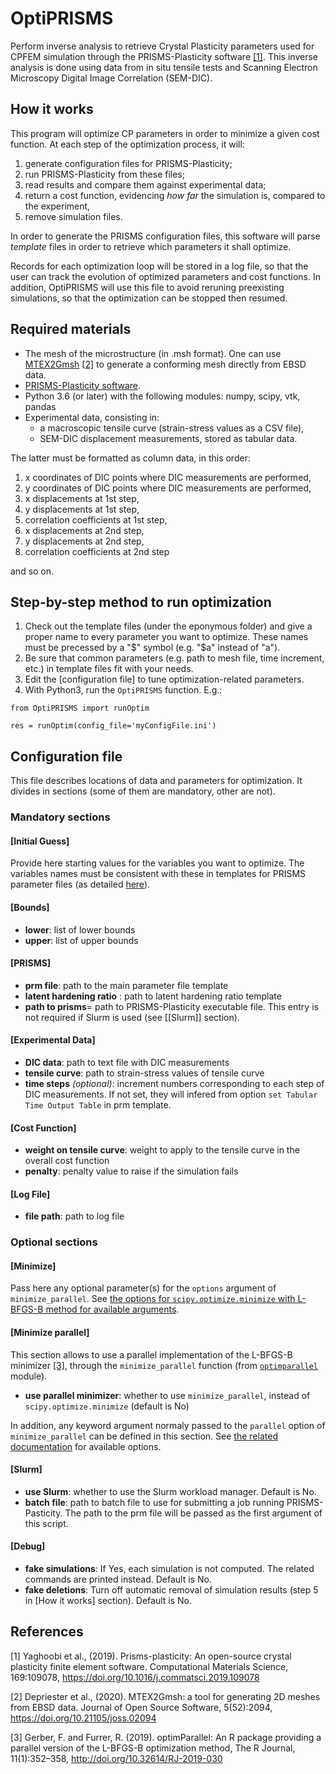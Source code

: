 # OptiPRISMS

Perform inverse analysis to retrieve Crystal Plasticity parameters used for CPFEM simulation through the PRISMS-Plasticity software [[1]](#prisms). This inverse analysis is done using data from in situ tensile tests and Scanning Electron Microscopy Digital Image Correlation (SEM-DIC).

## How it works

This program will optimize CP parameters in order to minimize a given cost function. At each step of the optimization process, it will:

1. generate configuration files for PRISMS-Plasticity;
2. run PRISMS-Plasticity from these files;
3. read results and compare them against experimental data;
4. return a cost function, evidencing *how far* the simulation is, compared to the experiment,
5. remove simulation files.

In order to generate the PRISMS configuration files, this software will parse *template* files in order to retrieve which parameters it shall optimize.

Records for each optimization loop will be stored in a log file, so that the user can track the evolution of optimized parameters and cost functions. In addition, OptiPRISMS will use this file to avoid reruning preexisting simulations, so that the optimization can be stopped then resumed.

## Required materials

- The mesh of the microstructure (in .msh format). One can use [MTEX2Gmsh](https://github.com/DorianDepriester/MTEX2Gmsh/blob/master/MTEX2prisms/MTEX2PRISMS.pdf) [[2]](#mtex2gmsh) to generate a conforming mesh directly from EBSD data.
- [PRISMS-Plasticity software](https://github.com/prisms-center/plasticity).
- Python 3.6 (or later) with the following modules: numpy, scipy, vtk, pandas
- Experimental data, consisting in:
    - a macroscopic tensile curve (strain-stress values as a CSV file),
	- SEM-DIC displacement measurements, stored as tabular data.
	
The latter must be formatted as column data, in this order:
1. x coordinates of DIC points where DIC measurements are performed,
2. y coordinates of DIC points where DIC measurements are performed,
3. x displacements at 1st step,
4. y displacements at 1st step,
5. correlation coefficients at 1st step,
6. x displacements at 2nd step,
7. y displacements at 2nd step,
8. correlation coefficients at 2nd step

and so on.

## Step-by-step method to run optimization

1. Check out the template files (under the eponymous folder) and give a proper name to every parameter you want to optimize. These names must be precessed by a "$" symbol (e.g. "$a" instead of "a").
2. Be sure that common parameters (e.g. path to mesh file, time increment, etc.) in template files fit with your needs.
3. Edit the [configuration file] to tune optimization-related parameters.
4. With Python3, run the ``OptiPRISMS`` function. E.g.:
````
from OptiPRISMS import runOptim

res = runOptim(config_file='myConfigFile.ini')
````

## Configuration file

This file describes locations of data and parameters for optimization. It divides in sections (some of them are mandatory, other are not).

### Mandatory sections
#### [Initial Guess]

Provide here starting values for the variables you want to optimize. The variables names must be consistent with these in templates for PRISMS parameter files (as detailed [here](#step-by-step-method-to-run-optimization)).

#### [Bounds]

- **lower**: list of lower bounds
- **upper**: list of upper bounds

#### [PRISMS]

- **prm file**: path to the main parameter file template
- **latent hardening ratio** : path to latent hardening ratio template
- **path to prisms**= path to PRISMS-Plasticity executable file. This entry is not required if Slurm is used (see [\[Slurm\]] section).

#### [Experimental Data]

- **DIC data**: path to text file with DIC measurements
- **tensile curve**: path to strain-stress values of tensile curve
- **time steps** *(optional)*: increment numbers corresponding to each step of DIC measurements. If not set, they will infered from option ``set Tabular Time Output Table`` in prm template.

#### [Cost Function]

- **weight on tensile curve**: weight to apply to the tensile curve in the overall cost function
- **penalty**: penalty value to raise if the simulation fails

#### [Log File]

- **file path**: path to log file

### Optional sections

#### [Minimize]

Pass here any optional parameter(s) for the ``options`` argument of ``minimize_parallel``. See [the options for ``scipy.optimize.minimize`` with L-BFGS-B method for available arguments](https://docs.scipy.org/doc/scipy/reference/optimize.minimize-lbfgsb.html#optimize-minimize-lbfgsb).

#### [Minimize parallel]

This section allows to use a parallel implementation of the L-BFGS-B minimizer [[3]](#optim_parallel), through the ``minimize_parallel`` function (from [``optimparallel``](https://github.com/florafauna/optimParallel-python) module).

- **use parallel minimizer**: whether to use ``minimize_parallel``, instead of ``scipy.optimize.minimize`` (default is No)

In addition, any keyword argument normaly passed to the ``parallel`` option of ``minimize_parallel`` can be defined in this section. See [the related documentation](https://github.com/florafauna/optimParallel-python/blob/8bf622be1431ba10fef1d795521a2b1d86307c9d/src/optimparallel.py#L170) for available options.

#### [Slurm]

- **use Slurm**: whether to use the Slurm workload manager. Default is No.
- **batch file**: path to batch file to use for submitting a job running PRISMS-Pasticity. The path to the prm file will be passed as the first argument of this script.

#### [Debug]

- **fake simulations**: If Yes, each simulation is not computed. The related commands are printed instead. Default is No.
- **fake deletions**: Turn off automatic removal of simulation results (step 5 in [How it works] section). Default is No.

## References
<a id="prisms">[1]</a> Yaghoobi et al., (2019). Prisms-plasticity: An open-source crystal plasticity finite element software. Computational Materials Science, 169:109078, https://doi.org/10.1016/j.commatsci.2019.109078

<a id="mtex2gmsh">[2]</a> Depriester et al., (2020). MTEX2Gmsh: a tool for generating 2D meshes from EBSD data. Journal of Open Source Software, 5(52):2094, https://doi.org/10.21105/joss.02094

<a id="optim_parallel">[3]</a> Gerber, F. and Furrer, R. (2019). optimParallel: An R package providing a parallel version of the L-BFGS-B optimization method, The R Journal, 11(1):352–358, http://doi.org/10.32614/RJ-2019-030